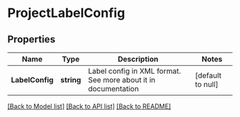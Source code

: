 # ProjectLabelConfig

## Properties
Name | Type | Description | Notes
------------ | ------------- | ------------- | -------------
**LabelConfig** | **string** | Label config in XML format. See more about it in documentation | [default to null]

[[Back to Model list]](../README.md#documentation-for-models) [[Back to API list]](../README.md#documentation-for-api-endpoints) [[Back to README]](../README.md)


